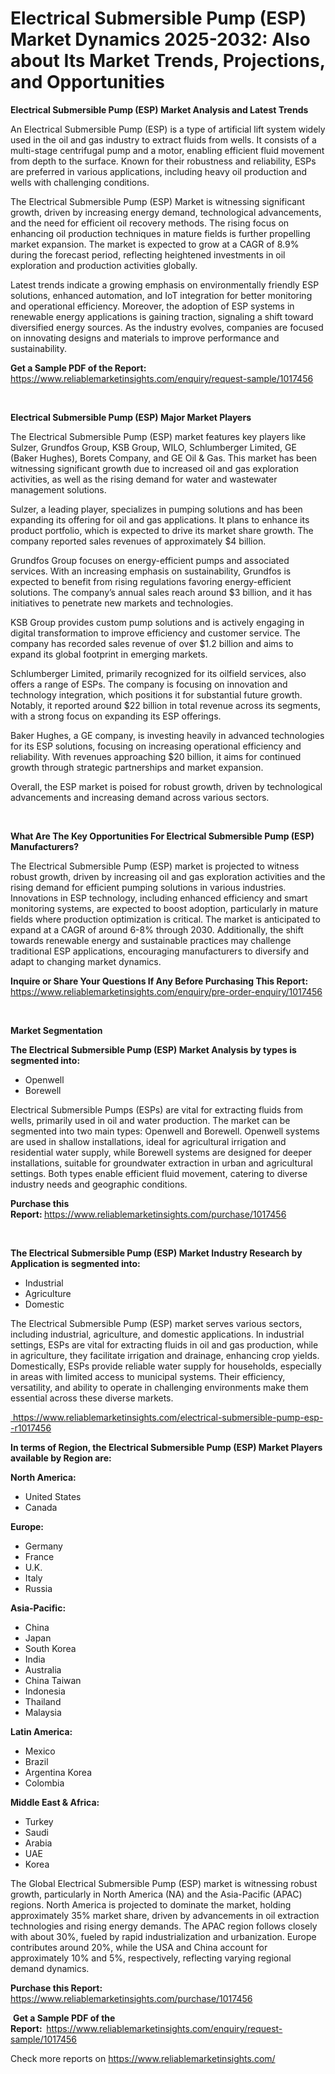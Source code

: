 <p><h1>Electrical Submersible Pump (ESP) Market Dynamics 2025-2032: Also about Its Market Trends, Projections, and Opportunities</h1></p><p><strong>Electrical Submersible Pump (ESP) Market Analysis and Latest Trends</strong></p>
<p><p>An Electrical Submersible Pump (ESP) is a type of artificial lift system widely used in the oil and gas industry to extract fluids from wells. It consists of a multi-stage centrifugal pump and a motor, enabling efficient fluid movement from depth to the surface. Known for their robustness and reliability, ESPs are preferred in various applications, including heavy oil production and wells with challenging conditions.</p><p>The Electrical Submersible Pump (ESP) Market is witnessing significant growth, driven by increasing energy demand, technological advancements, and the need for efficient oil recovery methods. The rising focus on enhancing oil production techniques in mature fields is further propelling market expansion. The market is expected to grow at a CAGR of 8.9% during the forecast period, reflecting heightened investments in oil exploration and production activities globally.</p><p>Latest trends indicate a growing emphasis on environmentally friendly ESP solutions, enhanced automation, and IoT integration for better monitoring and operational efficiency. Moreover, the adoption of ESP systems in renewable energy applications is gaining traction, signaling a shift toward diversified energy sources. As the industry evolves, companies are focused on innovating designs and materials to improve performance and sustainability.</p></p>
<p><strong>Get a Sample PDF of the Report:&nbsp;</strong> <a href="https://www.reliablemarketinsights.com/enquiry/request-sample/1017456?utm_campaign=3032&utm_medium=2&utm_source=Github&utm_content=ia&utm_term=21032025&utm_id=electrical-submersible-pump-esp">https://www.reliablemarketinsights.com/enquiry/request-sample/1017456</a></p>
<p>&nbsp;</p>
<p><strong>Electrical Submersible Pump (ESP) Major Market Players</strong></p>
<p><p>The Electrical Submersible Pump (ESP) market features key players like Sulzer, Grundfos Group, KSB Group, WILO, Schlumberger Limited, GE (Baker Hughes), Borets Company, and GE Oil & Gas. This market has been witnessing significant growth due to increased oil and gas exploration activities, as well as the rising demand for water and wastewater management solutions.</p><p>Sulzer, a leading player, specializes in pumping solutions and has been expanding its offering for oil and gas applications. It plans to enhance its product portfolio, which is expected to drive its market share growth. The company reported sales revenues of approximately $4 billion.</p><p>Grundfos Group focuses on energy-efficient pumps and associated services. With an increasing emphasis on sustainability, Grundfos is expected to benefit from rising regulations favoring energy-efficient solutions. The company’s annual sales reach around $3 billion, and it has initiatives to penetrate new markets and technologies.</p><p>KSB Group provides custom pump solutions and is actively engaging in digital transformation to improve efficiency and customer service. The company has recorded sales revenue of over $1.2 billion and aims to expand its global footprint in emerging markets.</p><p>Schlumberger Limited, primarily recognized for its oilfield services, also offers a range of ESPs. The company is focusing on innovation and technology integration, which positions it for substantial future growth. Notably, it reported around $22 billion in total revenue across its segments, with a strong focus on expanding its ESP offerings.</p><p>Baker Hughes, a GE company, is investing heavily in advanced technologies for its ESP solutions, focusing on increasing operational efficiency and reliability. With revenues approaching $20 billion, it aims for continued growth through strategic partnerships and market expansion.</p><p>Overall, the ESP market is poised for robust growth, driven by technological advancements and increasing demand across various sectors.</p></p>
<p>&nbsp;</p>
<p><strong>What Are The Key Opportunities For Electrical Submersible Pump (ESP) Manufacturers?</strong></p>
<p><p>The Electrical Submersible Pump (ESP) market is projected to witness robust growth, driven by increasing oil and gas exploration activities and the rising demand for efficient pumping solutions in various industries. Innovations in ESP technology, including enhanced efficiency and smart monitoring systems, are expected to boost adoption, particularly in mature fields where production optimization is critical. The market is anticipated to expand at a CAGR of around 6-8% through 2030. Additionally, the shift towards renewable energy and sustainable practices may challenge traditional ESP applications, encouraging manufacturers to diversify and adapt to changing market dynamics.</p></p>
<p><strong>Inquire or Share Your Questions If Any Before Purchasing This Report:</strong> <a href="https://www.reliablemarketinsights.com/enquiry/pre-order-enquiry/1017456?utm_campaign=3032&utm_medium=2&utm_source=Github&utm_content=ia&utm_term=21032025&utm_id=electrical-submersible-pump-esp">https://www.reliablemarketinsights.com/enquiry/pre-order-enquiry/1017456</a></p>
<p>&nbsp;</p>
<p><strong>Market Segmentation</strong></p>
<p><strong>The Electrical Submersible Pump (ESP) Market Analysis by types is segmented into:</strong></p>
<p><ul><li>Openwell</li><li>Borewell</li></ul></p>
<p><p>Electrical Submersible Pumps (ESPs) are vital for extracting fluids from wells, primarily used in oil and water production. The market can be segmented into two main types: Openwell and Borewell. Openwell systems are used in shallow installations, ideal for agricultural irrigation and residential water supply, while Borewell systems are designed for deeper installations, suitable for groundwater extraction in urban and agricultural settings. Both types enable efficient fluid movement, catering to diverse industry needs and geographic conditions.</p></p>
<p><strong>Purchase this Report:&nbsp;</strong><a href="https://www.reliablemarketinsights.com/purchase/1017456?utm_campaign=3032&utm_medium=2&utm_source=Github&utm_content=ia&utm_term=21032025&utm_id=electrical-submersible-pump-esp">https://www.reliablemarketinsights.com/purchase/1017456</a></p>
<p>&nbsp;</p>
<p><strong>The Electrical Submersible Pump (ESP) Market Industry Research by Application is segmented into:</strong></p>
<p><ul><li>Industrial</li><li>Agriculture</li><li>Domestic</li></ul></p>
<p><p>The Electrical Submersible Pump (ESP) market serves various sectors, including industrial, agriculture, and domestic applications. In industrial settings, ESPs are vital for extracting fluids in oil and gas production, while in agriculture, they facilitate irrigation and drainage, enhancing crop yields. Domestically, ESPs provide reliable water supply for households, especially in areas with limited access to municipal systems. Their efficiency, versatility, and ability to operate in challenging environments make them essential across these diverse markets.</p></p>
<p><a href="https://www.reliablemarketinsights.com/electrical-submersible-pump-esp--r1017456?utm_campaign=3032&utm_medium=2&utm_source=Github&utm_content=ia&utm_term=21032025&utm_id=electrical-submersible-pump-esp">&nbsp;https://www.reliablemarketinsights.com/electrical-submersible-pump-esp--r1017456</a></p>
<p><strong>In terms of Region, the Electrical Submersible Pump (ESP) Market Players available by Region are:</strong></p>
<p>
    <p> <strong> North America: </strong>
        <ul>
            <li>United States</li>
            <li>Canada</li>
        </ul>
        </p> 
    <p> <strong> Europe: </strong>
        <ul>
            <li>Germany</li>
            <li>France</li>
            <li>U.K.</li>
            <li>Italy</li>
            <li>Russia</li>
        </ul>
        </p> 
    <p> <strong> Asia-Pacific: </strong>
        <ul>
            <li>China</li>
            <li>Japan</li>
            <li>South Korea</li>
            <li>India</li>
            <li>Australia</li>
            <li>China Taiwan</li>
            <li>Indonesia</li>
            <li>Thailand</li>
            <li>Malaysia</li>
        </ul>
        </p> 
    <p> <strong> Latin America: </strong>
        <ul>
            <li>Mexico</li>
            <li>Brazil</li>
            <li>Argentina Korea</li>
            <li>Colombia</li>
        </ul>
        </p> 
    <p> <strong> Middle East & Africa: </strong>
        <ul>
            <li>Turkey</li>
            <li>Saudi</li>
            <li>Arabia</li>
            <li>UAE</li>
            <li>Korea</li>
        </ul>
    </p>
    </p>
<p><p>The Global Electrical Submersible Pump (ESP) market is witnessing robust growth, particularly in North America (NA) and the Asia-Pacific (APAC) regions. North America is projected to dominate the market, holding approximately 35% market share, driven by advancements in oil extraction technologies and rising energy demands. The APAC region follows closely with about 30%, fueled by rapid industrialization and urbanization. Europe contributes around 20%, while the USA and China account for approximately 10% and 5%, respectively, reflecting varying regional demand dynamics.</p></p>
<p><strong>Purchase this Report: </strong><a href="https://www.reliablemarketinsights.com/purchase/1017456?utm_campaign=3032&utm_medium=2&utm_source=Github&utm_content=ia&utm_term=21032025&utm_id=electrical-submersible-pump-esp">https://www.reliablemarketinsights.com/purchase/1017456</a></p>
<p>&nbsp;<strong>Get a Sample PDF of the Report:&nbsp;&nbsp;</strong><a href="https://www.reliablemarketinsights.com/enquiry/request-sample/1017456?utm_campaign=3032&utm_medium=2&utm_source=Github&utm_content=ia&utm_term=21032025&utm_id=electrical-submersible-pump-esp">https://www.reliablemarketinsights.com/enquiry/request-sample/1017456</a></p>
<p><strong></strong></p>
<p>Check more reports on <a href="https://www.reliablemarketinsights.com/?utm_campaign=3032&utm_medium=2&utm_source=Github&utm_content=ia&utm_term=21032025&utm_id=electrical-submersible-pump-esp">https://www.reliablemarketinsights.com/</a></p>
